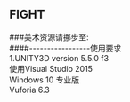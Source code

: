 ## FIGHT </br>
###美术资源请挪步至:</br>
####-----------------使用要求</br>
1.UNITY3D version 5.5.0 f3</br>
使用Visual Studio 2015</br>
Windows 10 专业版</br>
Vuforia 6.3</br>
